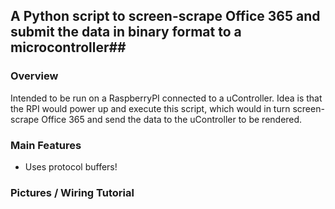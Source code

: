 ## A Python script to screen-scrape Office 365 and submit the data in binary format to a microcontroller##

### Overview ###

Intended to be run on a RaspberryPI connected to a uController. Idea is that the RPI would power up and execute this script, which would in turn screen-scrape Office 365 and send the data to the uController to be rendered. 

### Main Features ###

- Uses protocol buffers!

### Pictures / Wiring Tutorial ###
